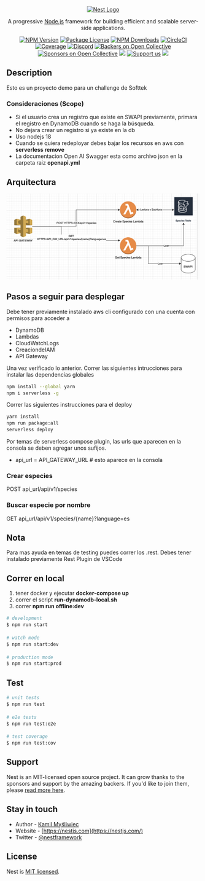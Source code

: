 <p align="center">
  <a href="http://nestjs.com/" target="blank"><img src="https://nestjs.com/img/logo-small.svg" width="200" alt="Nest Logo" /></a>
</p>

[circleci-image]: https://img.shields.io/circleci/build/github/nestjs/nest/master?token=abc123def456
[circleci-url]: https://circleci.com/gh/nestjs/nest

  <p align="center">A progressive <a href="http://nodejs.org" target="_blank">Node.js</a> framework for building efficient and scalable server-side applications.</p>
    <p align="center">
<a href="https://www.npmjs.com/~nestjscore" target="_blank"><img src="https://img.shields.io/npm/v/@nestjs/core.svg" alt="NPM Version" /></a>
<a href="https://www.npmjs.com/~nestjscore" target="_blank"><img src="https://img.shields.io/npm/l/@nestjs/core.svg" alt="Package License" /></a>
<a href="https://www.npmjs.com/~nestjscore" target="_blank"><img src="https://img.shields.io/npm/dm/@nestjs/common.svg" alt="NPM Downloads" /></a>
<a href="https://circleci.com/gh/nestjs/nest" target="_blank"><img src="https://img.shields.io/circleci/build/github/nestjs/nest/master" alt="CircleCI" /></a>
<a href="https://coveralls.io/github/nestjs/nest?branch=master" target="_blank"><img src="https://coveralls.io/repos/github/nestjs/nest/badge.svg?branch=master#9" alt="Coverage" /></a>
<a href="https://discord.gg/G7Qnnhy" target="_blank"><img src="https://img.shields.io/badge/discord-online-brightgreen.svg" alt="Discord"/></a>
<a href="https://opencollective.com/nest#backer" target="_blank"><img src="https://opencollective.com/nest/backers/badge.svg" alt="Backers on Open Collective" /></a>
<a href="https://opencollective.com/nest#sponsor" target="_blank"><img src="https://opencollective.com/nest/sponsors/badge.svg" alt="Sponsors on Open Collective" /></a>
  <a href="https://paypal.me/kamilmysliwiec" target="_blank"><img src="https://img.shields.io/badge/Donate-PayPal-ff3f59.svg"/></a>
    <a href="https://opencollective.com/nest#sponsor"  target="_blank"><img src="https://img.shields.io/badge/Support%20us-Open%20Collective-41B883.svg" alt="Support us"></a>
  <a href="https://twitter.com/nestframework" target="_blank"><img src="https://img.shields.io/twitter/follow/nestframework.svg?style=social&label=Follow"></a>
</p>
  <!--[![Backers on Open Collective](https://opencollective.com/nest/backers/badge.svg)](https://opencollective.com/nest#backer)
  [![Sponsors on Open Collective](https://opencollective.com/nest/sponsors/badge.svg)](https://opencollective.com/nest#sponsor)-->

## Description

Esto es un proyecto demo para un challenge de Softtek 

### Consideraciones (Scope)
- Si el usuario crea un registro que existe en SWAPI previamente, primara el registro en DynamoDB cuando se haga la búsqueda. 
- No dejara crear un registro si ya existe en la db
- Uso nodejs 18
- Cuando se quiera redeployar debes bajar los recursos en aws con **serverless remove**
- La documentacion Open AI Swagger esta como archivo json en la carpeta raiz **openapi.yml**

## Arquitectura 
![alt text](image.png)

## Pasos a seguir para desplegar

Debe tener previamente instalado aws cli configurado con una cuenta con permisos para acceder a 
- DynamoDB
- Lambdas
- CloudWatchLogs
- CreaciondeIAM
- API Gateway


Una vez verificado lo anterior.
Correr las siguientes intrucciones para instalar las dependencias globales

```bash
npm install --global yarn
npm i serverless -g
```

Correr las siguientes instrucciones para el deploy

```bash
yarn install
npm run package:all
serverless deploy
```
Por temas de serverless compose plugin, las urls que aparecen en la consola se deben agregar unos sufijos.

- api_url = API_GATEWAY_URL # esto aparece en la consola

### Crear especies
POST api_url/api/v1/species
### Buscar especie por nombre
GET api_url/api/v1/species/{name}?language=es

## Nota
Para mas ayuda en temas de testing puedes correr los .rest. Debes tener instalado previamente Rest Plugin de VSCode


## Correr en local
1. tener docker y ejecutar **docker-compose up**
2. correr el script **run-dynamodb-local.sh**
3. correr **npm run offline:dev**



```bash
# development
$ npm run start

# watch mode
$ npm run start:dev

# production mode
$ npm run start:prod
```

## Test

```bash
# unit tests
$ npm run test

# e2e tests
$ npm run test:e2e

# test coverage
$ npm run test:cov
```

## Support

Nest is an MIT-licensed open source project. It can grow thanks to the sponsors and support by the amazing backers. If you'd like to join them, please [read more here](https://docs.nestjs.com/support).

## Stay in touch

- Author - [Kamil Myśliwiec](https://kamilmysliwiec.com)
- Website - [https://nestjs.com](https://nestjs.com/)
- Twitter - [@nestframework](https://twitter.com/nestframework)

## License

Nest is [MIT licensed](LICENSE).
